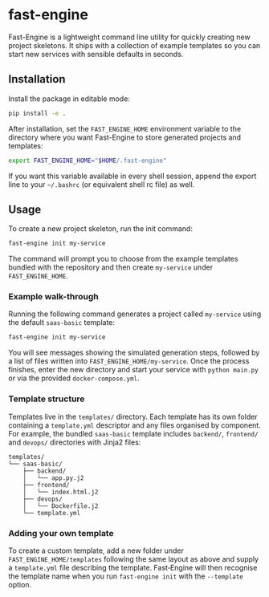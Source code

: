# fast-engine

Fast-Engine is a lightweight command line utility for quickly creating new project skeletons. It ships with a collection of example templates so you can start new services with sensible defaults in seconds.

## Installation

Install the package in editable mode:

```bash
pip install -e .
```

After installation, set the `FAST_ENGINE_HOME` environment variable to the directory where you want Fast-Engine to store generated projects and templates:

```bash
export FAST_ENGINE_HOME="$HOME/.fast-engine"
```
If you want this variable available in every shell session, append the export
line to your `~/.bashrc` (or equivalent shell rc file) as well.

## Usage

To create a new project skeleton, run the init command:

```bash
fast-engine init my-service
```

The command will prompt you to choose from the example templates bundled with the repository and then create `my-service` under `FAST_ENGINE_HOME`.

### Example walk-through

Running the following command generates a project called `my-service` using the
default `saas-basic` template:

```bash
fast-engine init my-service
```

You will see messages showing the simulated generation steps, followed by a list
of files written into `FAST_ENGINE_HOME/my-service`. Once the process finishes,
enter the new directory and start your service with `python main.py` or via the
provided `docker-compose.yml`.

### Template structure

Templates live in the `templates/` directory. Each template has its own folder
containing a `template.yml` descriptor and any files organised by component. For
example, the bundled `saas-basic` template includes `backend/`, `frontend/` and
`devops/` directories with Jinja2 files:

```
templates/
└── saas-basic/
    ├── backend/
    │   └── app.py.j2
    ├── frontend/
    │   └── index.html.j2
    ├── devops/
    │   └── Dockerfile.j2
    └── template.yml
```

### Adding your own template

To create a custom template, add a new folder under `FAST_ENGINE_HOME/templates`
following the same layout as above and supply a `template.yml` file describing
the template. Fast‑Engine will then recognise the template name when you run
`fast-engine init` with the `--template` option.


